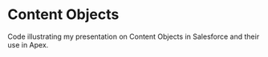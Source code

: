 # Content Objects

Code illustrating my presentation on Content Objects in Salesforce and their use in Apex.

